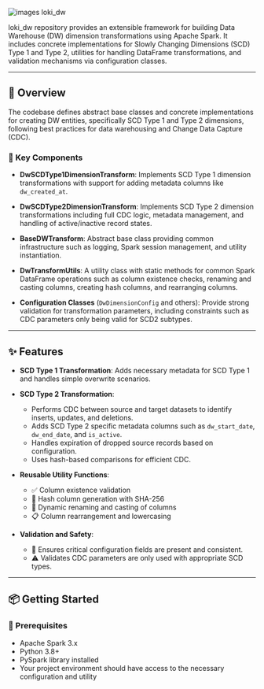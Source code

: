 ![images](https://github.com/user-attachments/assets/b03884cc-bff6-4e98-ad8c-c15e0f974de8)
loki_dw

loki_dw repository provides an extensible framework for building Data Warehouse (DW) dimension transformations using Apache Spark. It includes concrete implementations for Slowly Changing Dimensions (SCD) Type 1 and Type 2, utilities for handling DataFrame transformations, and validation mechanisms via configuration classes.

---

## 🚀 Overview

The codebase defines abstract base classes and concrete implementations for creating DW entities, specifically SCD Type 1 and Type 2 dimensions, following best practices for data warehousing and Change Data Capture (CDC).

### 🔑 Key Components

- **DwSCDType1DimensionTransform**: Implements SCD Type 1 dimension transformations with support for adding metadata columns like `dw_created_at`.

- **DwSCDType2DimensionTransform**: Implements SCD Type 2 dimension transformations including full CDC logic, metadata management, and handling of active/inactive record states.

- **BaseDWTransform**: Abstract base class providing common infrastructure such as logging, Spark session management, and utility instantiation.

- **DwTransformUtils**: A utility class with static methods for common Spark DataFrame operations such as column existence checks, renaming and casting columns, creating hash columns, and rearranging columns.

- **Configuration Classes** (`DwDimensionConfig` and others): Provide strong validation for transformation parameters, including constraints such as CDC parameters only being valid for SCD2 subtypes.

---

## ✨ Features

- **SCD Type 1 Transformation**: Adds necessary metadata for SCD Type 1 and handles simple overwrite scenarios.

- **SCD Type 2 Transformation**:
  - Performs CDC between source and target datasets to identify inserts, updates, and deletions.
  - Adds SCD Type 2 specific metadata columns such as `dw_start_date`, `dw_end_date`, and `is_active`.
  - Handles expiration of dropped source records based on configuration.
  - Uses hash-based comparisons for efficient CDC.

- **Reusable Utility Functions**:
  - ✅ Column existence validation
  - 🔐 Hash column generation with SHA-256
  - 🔄 Dynamic renaming and casting of columns
  - 📋 Column rearrangement and lowercasing

- **Validation and Safety**:
  - 🚫 Ensures critical configuration fields are present and consistent.
  - ⚠️ Validates CDC parameters are only used with appropriate SCD types.

---

## 📦 Getting Started

### 🔧 Prerequisites

- Apache Spark 3.x
- Python 3.8+
- PySpark library installed
- Your project environment should have access to the necessary configuration and utility

